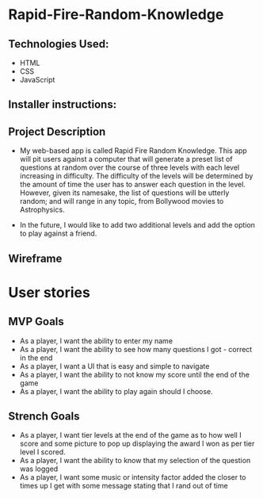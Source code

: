 # Rapid-Fire-Random-Knowledge 

## Technologies Used: 
- HTML 
- CSS 
- JavaScript

## Installer instructions: 


## Project Description

- My web-based app is called Rapid Fire Random Knowledge. This app will pit users against a computer that will generate a preset list of questions at random over the course of three levels with each level increasing in difficulty. The difficulty of the levels will be determined by the amount of time the user has to answer each question in the level. However, given its namesake, the list of questions will be utterly random; and will range in any topic, from Bollywood movies to Astrophysics.

- In the future, I would like to add two additional levels and add the option to play against a friend.

## Wireframe 



# User stories 

## MVP Goals
- As a player, I want the ability to enter my name
- As a player, I want the ability to see how many questions I got - correct in the end
- As a player, I want a UI that is easy and simple to navigate
- As a player, I want the ability to not know my score until the end of the game
- As a player, I want the ability to play again should I choose.

## Strench Goals 
- As a player, I want tier levels at the end of the game as to how well I score and some picture to pop up displaying the award I won as per tier level I scored.
- As a player, I want the ability to know that my selection of the question was logged
- As a player, I want some music or intensity factor added the closer to times up I get with some message stating that I rand out of time